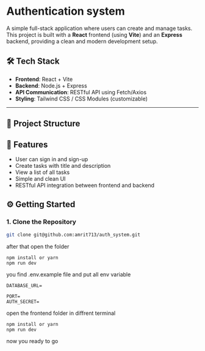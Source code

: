 # Authentication system

A simple full-stack application where users can create and manage tasks. This project is built with a **React** frontend (using **Vite**) and an **Express** backend, providing a clean and modern development setup.

## 🛠 Tech Stack

- **Frontend**: React + Vite
- **Backend**: Node.js + Express
- **API Communication**: RESTful API using Fetch/Axios
- **Styling**: Tailwind CSS / CSS Modules (customizable)

---

## 📁 Project Structure

## 🚀 Features

- User can sign in and sign-up
- Create tasks with title and description
- View a list of all tasks
- Simple and clean UI
- RESTful API integration between frontend and backend

## ⚙️ Getting Started

### 1. Clone the Repository

```bash
git clone git@github.com:amrit713/auth_system.git
```

after that open the folder

```cd backend
npm install or yarn
npm run dev

```

you find .env.example file and put all env variable

```
DATABASE_URL=

PORT=
AUTH_SECRET=
```

open the frontend folder in diffrent terminal

```
npm install or yarn
npm run dev

```

now you ready to go
